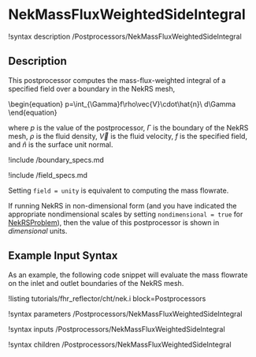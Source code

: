# NekMassFluxWeightedSideIntegral

!syntax description /Postprocessors/NekMassFluxWeightedSideIntegral

## Description

This postprocessor computes the mass-flux-weighted integral of
a specified field over a boundary in the NekRS mesh,

\begin{equation}
p=\int_{\Gamma}f\rho\vec{V}\cdot\hat{n}\ d\Gamma
\end{equation}

where $p$ is the value of the postprocessor,
$\Gamma$ is the boundary of the NekRS mesh,
$\rho$ is the fluid density, $\vec{V}$ is the fluid velocity,
$f$ is the specified field,
and $\hat{n}$ is the surface unit normal.

!include /boundary_specs.md

!include /field_specs.md

Setting `field = unity` is equivalent to computing the mass flowrate.

If running NekRS in non-dimensional form (and you have indicated the
appropriate nondimensional scales by setting `nondimensional = true`
for [NekRSProblem](/problems/NekRSProblem.md)), then the value of this postprocessor
is shown in *dimensional* units.

## Example Input Syntax

As an example, the following code snippet will evaluate the
mass flowrate on the inlet and outlet boundaries of the NekRS mesh.

!listing tutorials/fhr_reflector/cht/nek.i
  block=Postprocessors

!syntax parameters /Postprocessors/NekMassFluxWeightedSideIntegral

!syntax inputs /Postprocessors/NekMassFluxWeightedSideIntegral

!syntax children /Postprocessors/NekMassFluxWeightedSideIntegral
